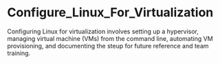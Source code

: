 # Configure_Linux_For_Virtualization
Configuring Linux for virtualization involves setting up a hypervisor, managing virtual machine (VMs) from the command line, automating VM provisioning, and documenting the steup for future reference and team training.
